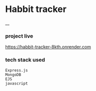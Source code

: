  # Habbit tracker  
 __
 ### project live
 https://habbit-tracker-8kth.onrender.com
 
 ### tech stack used
 ```
 Express.js
 MongoDB
 EJS
 javascript

```
 
 
